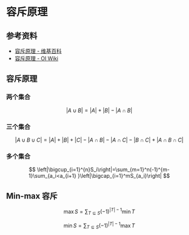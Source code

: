 # 容斥原理

## 参考资料

- [容斥原理 - 维基百科](https://zh.wikipedia.org/zh-cn/排容原理)
- [容斥原理 - OI Wiki](https://oi-wiki.org/math/combinatorics/inclusion-exclusion-principle/)

## 容斥原理

### 两个集合

$$
\left | A \cup B \right | = \left | A \right | + \left | B \right | - \left | A \cap B \right |
$$

### 三个集合

$$
\left | A \cup B \cup C \right | = \left | A \right | + \left | B \right | + \left | C \right | - \left | A \cap B \right | - \left | A \cap C \right | - \left | B \cap C \right | + \left | A \cap B \cap C \right |
$$

### 多个集合

$$
\left|\bigcup_{i=1}^{n}S_i\right|=\sum_{m=1}^n(-1)^{m-1}\sum_{a_i<a_{i+1} }\left|\bigcap_{i=1}^mS_{a_i}\right|
$$

## Min-max 容斥

$$
\max{S}=\sum_{T\subseteq S}{(-1)^{|T|-1}\min{T}}
$$

$$
\min{S}=\sum_{T\subseteq S}{(-1)^{|T|-1}\max{T}}
$$
